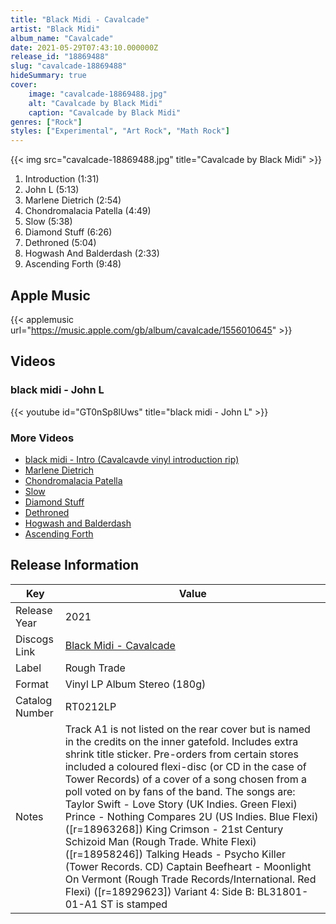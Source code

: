 ```yaml
---
title: "Black Midi - Cavalcade"
artist: "Black Midi"
album_name: "Cavalcade"
date: 2021-05-29T07:43:10.000000Z
release_id: "18869488"
slug: "cavalcade-18869488"
hideSummary: true
cover:
    image: "cavalcade-18869488.jpg"
    alt: "Cavalcade by Black Midi"
    caption: "Cavalcade by Black Midi"
genres: ["Rock"]
styles: ["Experimental", "Art Rock", "Math Rock"]
---
```


{{< img src="cavalcade-18869488.jpg" title="Cavalcade by Black Midi" >}}

<!-- section break -->

1. Introduction (1:31)
2. John L (5:13)
3. Marlene Dietrich (2:54)
4. Chondromalacia Patella (4:49)
5. Slow (5:38)
6. Diamond Stuff (6:26)
7. Dethroned (5:04)
8. Hogwash And Balderdash (2:33)
9. Ascending Forth (9:48)

<!-- section break -->




## Apple Music
{{< applemusic url="https://music.apple.com/gb/album/cavalcade/1556010645" >}}





## Videos
### black midi - John L
{{< youtube id="GT0nSp8lUws" title="black midi - John L" >}}<br>

### More Videos

- [black midi - Intro (Cavalcavde vinyl introduction rip)](https://www.youtube.com/watch?v=RBPM5z2pmys)
- [Marlene Dietrich](https://www.youtube.com/watch?v=t-GM18LE1lA)
- [Chondromalacia Patella](https://www.youtube.com/watch?v=fDnzpxWIMII)
- [Slow](https://www.youtube.com/watch?v=nGYVnm_hQfQ)
- [Diamond Stuff](https://www.youtube.com/watch?v=o3MlD0isVv0)
- [Dethroned](https://www.youtube.com/watch?v=nPquyDbdXWw)
- [Hogwash and Balderdash](https://www.youtube.com/watch?v=fHaTEtGRoa4)
- [Ascending Forth](https://www.youtube.com/watch?v=FA3IJOodbWc)


## Release Information
|  Key           | Value                                                |
| ---------------| ---------------------------------------------------- |
| Release Year   | 2021                                   |
| Discogs Link   | [Black Midi - Cavalcade](https://www.discogs.com/release/18869488-Black-Midi-Cavalcade) |
| Label          | Rough Trade |
| Format         | Vinyl LP Album Stereo (180g) |
| Catalog Number | RT0212LP |
| Notes | Track A1 is not listed on the rear cover but is named in the credits on the inner gatefold.  Includes extra shrink title sticker. Pre-orders from certain stores included a coloured flexi-disc (or CD in the case of Tower Records) of a cover of a song chosen from a poll voted on by fans of the band. The songs are:  Taylor Swift - Love Story (UK Indies. Green Flexi)  Prince - Nothing Compares 2U (US Indies. Blue Flexi) ([r=18963268])  King Crimson - 21st Century Schizoid Man (Rough Trade. White Flexi) ([r=18958246])  Talking Heads - Psycho Killer (Tower Records. CD)  Captain Beefheart - Moonlight On Vermont (Rough Trade Records/International. Red Flexi) ([r=18929623])  Variant 4: Side B: BL31801-01-A1 ST is stamped  |